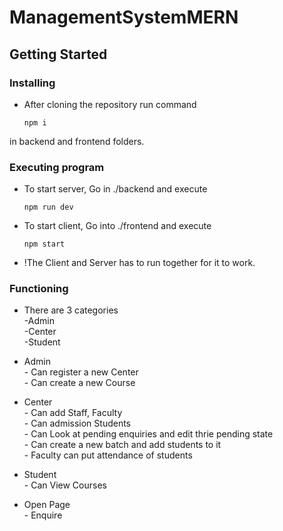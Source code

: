 # ManagementSystemMERN

## Getting Started

### Installing

* After cloning the repository run command 
  ```
  npm i
  ```
  
in backend and frontend folders.
### Executing program

* To start server, Go  in ./backend and execute
  ```
  npm run dev
  ```
* To start client, Go into ./frontend and execute
  ```
  npm start
  ```
* !The Client and Server has to run together for it to work.

### Functioning

* There are 3 categories  
      -Admin  
      -Center  
      -Student  

* Admin   
      - Can register a new Center  
      - Can create a new Course  

* Center   
      - Can add Staff, Faculty  
      - Can admission Students  
      - Can Look at pending enquiries and edit thrie pending state  
      - Can create a new batch and add students to it  
      - Faculty can put attendance of students  

* Student  
      - Can View Courses  

* Open Page  
      - Enquire  
